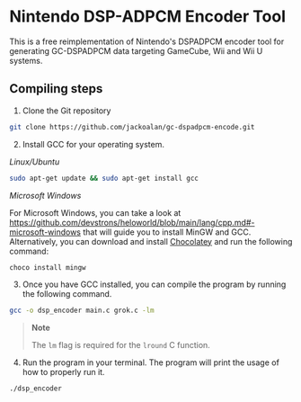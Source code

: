 # Nintendo DSP-ADPCM Encoder Tool

This is a free reimplementation of Nintendo's DSPADPCM encoder tool
for generating GC-DSPADPCM data targeting GameCube, Wii and Wii U
systems.

## Compiling steps

1. Clone the Git repository

```bash
git clone https://github.com/jackoalan/gc-dspadpcm-encode.git
```

2. Install GCC for your operating system.

_Linux/Ubuntu_

```bash
sudo apt-get update && sudo apt-get install gcc
```

_Microsoft Windows_

For Microsoft Windows, you can take a look at <https://github.com/devstrons/heloworld/blob/main/lang/cpp.md#-microsoft-windows> that will guide you to install MinGW and GCC.\
Alternatively, you can download and install [Chocolatey](https://chocolatey.org/) and run the following command:

```bash
choco install mingw
```

3. Once you have GCC installed, you can compile the program by running the following command.

```bash
gcc -o dsp_encoder main.c grok.c -lm
```

> **Note**
>
> The `lm` flag is required for the `lround` C function.

4. Run the program in your terminal. The program will print the usage of how to properly run it.

```bash
./dsp_encoder
```
